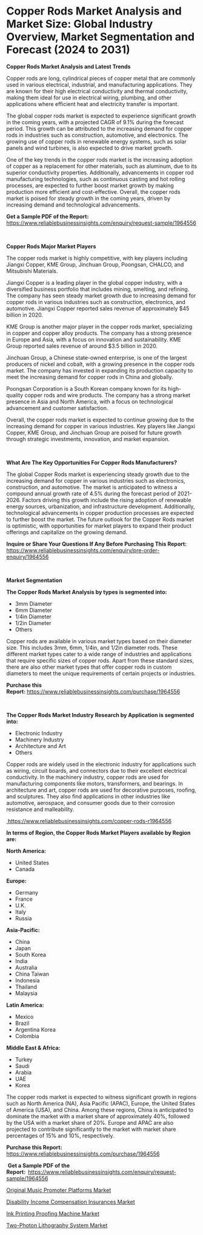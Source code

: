 <p><h1>Copper Rods Market Analysis and Market Size: Global Industry Overview, Market Segmentation and Forecast (2024 to 2031)</h1></p><p><strong>Copper Rods Market Analysis and Latest Trends</strong></p>
<p><p>Copper rods are long, cylindrical pieces of copper metal that are commonly used in various electrical, industrial, and manufacturing applications. They are known for their high electrical conductivity and thermal conductivity, making them ideal for use in electrical wiring, plumbing, and other applications where efficient heat and electricity transfer is important.</p><p>The global copper rods market is expected to experience significant growth in the coming years, with a projected CAGR of 9.1% during the forecast period. This growth can be attributed to the increasing demand for copper rods in industries such as construction, automotive, and electronics. The growing use of copper rods in renewable energy systems, such as solar panels and wind turbines, is also expected to drive market growth.</p><p>One of the key trends in the copper rods market is the increasing adoption of copper as a replacement for other materials, such as aluminum, due to its superior conductivity properties. Additionally, advancements in copper rod manufacturing technologies, such as continuous casting and hot rolling processes, are expected to further boost market growth by making production more efficient and cost-effective. Overall, the copper rods market is poised for steady growth in the coming years, driven by increasing demand and technological advancements.</p></p>
<p><strong>Get a Sample PDF of the Report:&nbsp;</strong> <a href="https://www.reliablebusinessinsights.com/enquiry/request-sample/1964556">https://www.reliablebusinessinsights.com/enquiry/request-sample/1964556</a></p>
<p>&nbsp;</p>
<p><strong>Copper Rods Major Market Players</strong></p>
<p><p>The copper rods market is highly competitive, with key players including Jiangxi Copper, KME Group, Jinchuan Group, Poongsan, CHALCO, and Mitsubishi Materials. </p><p>Jiangxi Copper is a leading player in the global copper industry, with a diversified business portfolio that includes mining, smelting, and refining. The company has seen steady market growth due to increasing demand for copper rods in various industries such as construction, electronics, and automotive. Jiangxi Copper reported sales revenue of approximately $45 billion in 2020.</p><p>KME Group is another major player in the copper rods market, specializing in copper and copper alloy products. The company has a strong presence in Europe and Asia, with a focus on innovation and sustainability. KME Group reported sales revenue of around $3.5 billion in 2020.</p><p>Jinchuan Group, a Chinese state-owned enterprise, is one of the largest producers of nickel and cobalt, with a growing presence in the copper rods market. The company has invested in expanding its production capacity to meet the increasing demand for copper rods in China and globally.</p><p>Poongsan Corporation is a South Korean company known for its high-quality copper rods and wire products. The company has a strong market presence in Asia and North America, with a focus on technological advancement and customer satisfaction.</p><p>Overall, the copper rods market is expected to continue growing due to the increasing demand for copper in various industries. Key players like Jiangxi Copper, KME Group, and Jinchuan Group are poised for future growth through strategic investments, innovation, and market expansion.</p></p>
<p>&nbsp;</p>
<p><strong>What Are The Key Opportunities For Copper Rods Manufacturers?</strong></p>
<p><p>The global Copper Rods market is experiencing steady growth due to the increasing demand for copper in various industries such as electronics, construction, and automotive. The market is anticipated to witness a compound annual growth rate of 4.5% during the forecast period of 2021-2026. Factors driving this growth include the rising adoption of renewable energy sources, urbanization, and infrastructure development. Additionally, technological advancements in copper production processes are expected to further boost the market. The future outlook for the Copper Rods market is optimistic, with opportunities for market players to expand their product offerings and capitalize on the growing demand.</p></p>
<p><strong>Inquire or Share Your Questions If Any Before Purchasing This Report:</strong> <a href="https://www.reliablebusinessinsights.com/enquiry/pre-order-enquiry/1964556">https://www.reliablebusinessinsights.com/enquiry/pre-order-enquiry/1964556</a></p>
<p>&nbsp;</p>
<p><strong>Market Segmentation</strong></p>
<p><strong>The Copper Rods Market Analysis by types is segmented into:</strong></p>
<p><ul><li>3mm Diameter</li><li>6mm Diameter</li><li>1/4in Diameter</li><li>1/2in Diameter</li><li>Others</li></ul></p>
<p><p>Copper rods are available in various market types based on their diameter size. This includes 3mm, 6mm, 1/4in, and 1/2in diameter rods. These different market types cater to a wide range of industries and applications that require specific sizes of copper rods. Apart from these standard sizes, there are also other market types that offer copper rods in custom diameters to meet the unique requirements of certain projects or industries.</p></p>
<p><strong>Purchase this Report:&nbsp;</strong><a href="https://www.reliablebusinessinsights.com/purchase/1964556">https://www.reliablebusinessinsights.com/purchase/1964556</a></p>
<p>&nbsp;</p>
<p><strong>The Copper Rods Market Industry Research by Application is segmented into:</strong></p>
<p><ul><li>Electronic Industry</li><li>Machinery Industry</li><li>Architecture and Art</li><li>Others</li></ul></p>
<p><p>Copper rods are widely used in the electronic industry for applications such as wiring, circuit boards, and connectors due to their excellent electrical conductivity. In the machinery industry, copper rods are used for manufacturing components like motors, transformers, and bearings. In architecture and art, copper rods are used for decorative purposes, roofing, and sculptures. They also find applications in other industries like automotive, aerospace, and consumer goods due to their corrosion resistance and malleability.</p></p>
<p><a href="https://www.reliablebusinessinsights.com/copper-rods-r1964556">&nbsp;https://www.reliablebusinessinsights.com/copper-rods-r1964556</a></p>
<p><strong>In terms of Region, the Copper Rods Market Players available by Region are:</strong></p>
<p>
    <p> <strong> North America: </strong>
        <ul>
            <li>United States</li>
            <li>Canada</li>
        </ul>
        </p> 
    <p> <strong> Europe: </strong>
        <ul>
            <li>Germany</li>
            <li>France</li>
            <li>U.K.</li>
            <li>Italy</li>
            <li>Russia</li>
        </ul>
        </p> 
    <p> <strong> Asia-Pacific: </strong>
        <ul>
            <li>China</li>
            <li>Japan</li>
            <li>South Korea</li>
            <li>India</li>
            <li>Australia</li>
            <li>China Taiwan</li>
            <li>Indonesia</li>
            <li>Thailand</li>
            <li>Malaysia</li>
        </ul>
        </p> 
    <p> <strong> Latin America: </strong>
        <ul>
            <li>Mexico</li>
            <li>Brazil</li>
            <li>Argentina Korea</li>
            <li>Colombia</li>
        </ul>
        </p> 
    <p> <strong> Middle East & Africa: </strong>
        <ul>
            <li>Turkey</li>
            <li>Saudi</li>
            <li>Arabia</li>
            <li>UAE</li>
            <li>Korea</li>
        </ul>
    </p>
    </p>
<p><p>The copper rods market is expected to witness significant growth in regions such as North America (NA), Asia Pacific (APAC), Europe, the United States of America (USA), and China. Among these regions, China is anticipated to dominate the market with a market share of approximately 40%, followed by the USA with a market share of 20%. Europe and APAC are also projected to contribute significantly to the market with market share percentages of 15% and 10%, respectively.</p></p>
<p><strong>Purchase this Report: </strong><a href="https://www.reliablebusinessinsights.com/purchase/1964556">https://www.reliablebusinessinsights.com/purchase/1964556</a></p>
<p>&nbsp;<strong>Get a Sample PDF of the Report:&nbsp;&nbsp;</strong><a href="https://www.reliablebusinessinsights.com/enquiry/request-sample/1964556">https://www.reliablebusinessinsights.com/enquiry/request-sample/1964556</a></p>
<p><strong></strong></p>
<p><p><a href="https://github.com/kumertitash/Market-Research-Report-List-1/blob/main/original-music-promoter-platforms-market.md">Original Music Promoter Platforms Market</a></p><p><a href="https://github.com/amapolalg/Market-Research-Report-List-1/blob/main/disability-income-compensation-insurances-market.md">Disability Income Compensation Insurances Market</a></p><p><a href="https://issuu.com/reportprime-2/docs/ink-printing-proofing-machine-market-size-2030.ppt">Ink Printing Proofing Machine Market</a></p><p><a href="https://issuu.com/reportprime-2/docs/two-photon-lithography-system-market-size-2030.ppt">Two-Photon Lithography System Market</a></p></p>